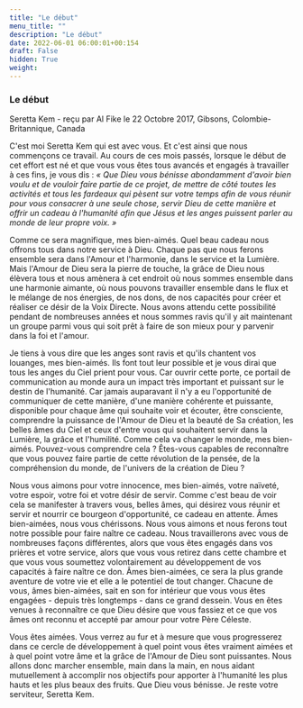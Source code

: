 ```yaml
---
title: "Le début"
menu_title: ""
description: "Le début"
date: 2022-06-01 06:00:01+00:154
draft: False
hidden: True
weight:
---
```

### Le début

Seretta Kem - reçu par Al Fike le 22 Octobre 2017, Gibsons, Colombie-Britannique, Canada

C'est moi Seretta Kem qui est avec vous. Et c'est ainsi que nous commençons ce travail. Au cours de ces mois passés, lorsque le début de cet effort est né et que vous vous êtes tous avancés et engagés à travailler à ces fins, je vous dis : *« Que Dieu vous bénisse abondamment d'avoir bien voulu et de vouloir faire partie de ce projet, de mettre de côté toutes les activités et tous les fardeaux qui pèsent sur votre temps afin de vous réunir pour vous consacrer à une seule chose, servir Dieu de cette manière et offrir un cadeau à l'humanité afin que Jésus et les anges puissent parler au monde de leur propre voix. »*

Comme ce sera magnifique, mes bien-aimés. Quel beau cadeau nous offrons tous dans notre service à Dieu. Chaque pas que nous ferons ensemble sera dans l'Amour et l'harmonie, dans le service et la Lumière. Mais l'Amour de Dieu sera la pierre de touche, la grâce de Dieu nous élèvera tous et nous amènera à cet endroit où nous sommes ensemble dans une harmonie aimante, où nous pouvons travailler ensemble dans le flux et le mélange de nos énergies, de nos dons, de nos capacités pour créer et réaliser ce désir de la Voix Directe. Nous avons attendu cette possibilité pendant de nombreuses années et nous sommes ravis qu'il y ait maintenant un groupe parmi vous qui soit prêt à faire de son mieux pour y parvenir dans la foi et l'amour.

Je tiens à vous dire que les anges sont ravis et qu'ils chantent vos louanges, mes bien-aimés. Ils font tout leur possible et je vous dirai que tous les anges du Ciel prient pour vous. Car ouvrir cette porte, ce portail de communication au monde aura un impact très important et puissant sur le destin de l'humanité. Car jamais auparavant il n'y a eu l'opportunité de communiquer de cette manière, d'une manière cohérente et puissante, disponible pour chaque âme qui souhaite voir et écouter, être consciente, comprendre la puissance de l'Amour de Dieu et la beauté de Sa création, les belles âmes du Ciel et ceux d'entre vous qui souhaitent servir dans la Lumière, la grâce et l'humilité. Comme cela va changer le monde, mes bien-aimés. Pouvez-vous comprendre cela ? Êtes-vous capables de reconnaître que vous pouvez faire partie de cette révolution de la pensée, de la compréhension du monde, de l'univers de la création de Dieu ?

Nous vous aimons pour votre innocence, mes bien-aimés, votre naïveté, votre espoir, votre foi et votre désir de servir. Comme c'est beau de voir cela se manifester à travers vous, belles âmes, qui désirez vous réunir et servir et nourrir ce bourgeon d'opportunité, ce cadeau en attente. Âmes bien-aimées, nous vous chérissons. Nous vous aimons et nous ferons tout notre possible pour faire naître ce cadeau. Nous travaillerons avec vous de nombreuses façons différentes, alors que vous êtes engagés dans vos prières et votre service, alors que vous vous retirez dans cette chambre et que vous vous soumettez volontairement au développement de vos capacités à faire naître ce don. Âmes bien-aimées, ce sera la plus grande aventure de votre vie et elle a le potentiel de tout changer. Chacune de vous, âmes bien-aimées, sait en son for intérieur que vous vous êtes engagées - depuis très longtemps - dans ce grand dessein. Vous en êtes venues à reconnaître ce que Dieu désire que vous fassiez et ce que vos âmes ont reconnu et accepté par amour pour votre Père Céleste.

Vous êtes aimées. Vous verrez au fur et à mesure que vous progresserez dans ce cercle de développement à quel point vous êtes vraiment aimées et à quel point votre âme et la grâce de l'Amour de Dieu sont puissantes. Nous allons donc marcher ensemble, main dans la main, en nous aidant mutuellement à accomplir nos objectifs pour apporter à l'humanité les plus hauts et les plus beaux des fruits. Que Dieu vous bénisse. Je reste votre serviteur, Seretta Kem.
